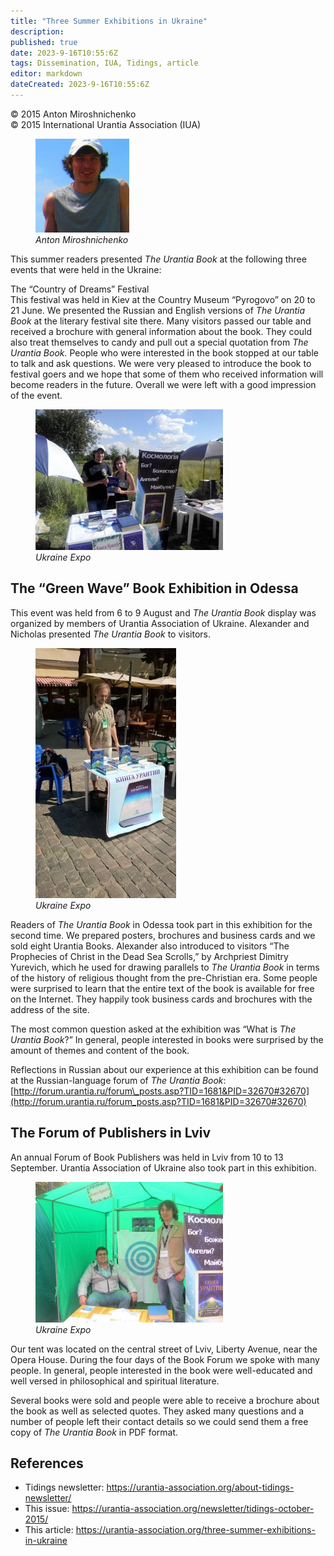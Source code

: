 ```yaml
---
title: "Three Summer Exhibitions in Ukraine"
description: 
published: true
date: 2023-9-16T10:55:6Z
tags: Dissemination, IUA, Tidings, article
editor: markdown
dateCreated: 2023-9-16T10:55:6Z
---
```


<p class="v-card v-sheet theme--light gray lighten-3 px-2">© 2015 Anton Miroshnichenko<br>© 2015 International Urantia Association (IUA)</p>

<figure id="Figure_1" class="image urantiapedia image-style-align-left">
<img src="../../../image/article/IUA_Tidings/Anton-Miroshnichenko-150x150.jpg">
<figcaption><em>Anton Miroshnichenko</em></figcaption>
</figure>

This summer readers presented _The Urantia Book_ at the following three events that were held in the Ukraine:

The “Country of Dreams” Festival  
This festival was held in Kiev at the Country Museum “Pyrogovo” on 20 to 21 June. We presented the Russian and English versions of _The Urantia Book_ at the literary festival site there. Many visitors passed our table and received a brochure with general information about the book. They could also treat themselves to candy and pull out a special quotation from _The Urantia Book._ People who were interested in the book stopped at our table to talk and ask questions. We were very pleased to introduce the book to festival goers and we hope that some of them who received information will become readers in the future. Overall we were left with a good impression of the event.
<br style="clear:both;"/>

<figure id="Figure_2" class="image urantiapedia">
<img src="../../../image/article/IUA_Tidings/Ukraine-Expo-300x225.jpg">
<figcaption><em>Ukraine Expo</em></figcaption>
</figure>

## The “Green Wave” Book Exhibition in Odessa

This event was held from 6 to 9 August and _The Urantia Book_ display was organized by members of Urantia Association of Ukraine. Alexander and Nicholas presented _The Urantia Book_ to visitors.

<figure id="Figure_3" class="image urantiapedia image-style-align-right">
<img src="../../../image/article/IUA_Tidings/Ukraine-Expo2-225x400.jpg">
<figcaption><em>Ukraine Expo</em></figcaption>
</figure>

Readers of _The Urantia Book_ in Odessa took part in this exhibition for the second time. We prepared posters, brochures and business cards and we sold eight Urantia Books. Alexander also introduced to visitors “The Prophecies of Christ in the Dead Sea Scrolls,” by Archpriest Dimitry Yurevich, which he used for drawing parallels to _The Urantia Book_ in terms of the history of religious thought from the pre-Christian era. Some people were surprised to learn that the entire text of the book is available for free on the Internet. They happily took business cards and brochures with the address of the site.

The most common question asked at the exhibition was “What is _The Urantia Book_?” In general, people interested in books were surprised by the amount of themes and content of the book.

Reflections in Russian about our experience at this exhibition can be found at the Russian-language forum of _The Urantia Book_: [http://forum.urantia.ru/forum\_posts.asp?TID=1681&PID=32670#32670](http://forum.urantia.ru/forum_posts.asp?TID=1681&PID=32670#32670)
<br style="clear:both;"/>

## The Forum of Publishers in Lviv

An annual Forum of Book Publishers was held in Lviv from 10 to 13 September. Urantia Association of Ukraine also took part in this exhibition.

<figure id="Figure_4" class="image urantiapedia image-style-align-right">
<img src="../../../image/article/IUA_Tidings/Ukraine-Expo3-300x225.jpg">
<figcaption><em>Ukraine Expo</em></figcaption>
</figure>

Our tent was located on the central street of Lviv, Liberty Avenue, near the Opera House. During the four days of the Book Forum we spoke with many people. In general, people interested in the book were well-educated and well versed in philosophical and spiritual literature.

Several books were sold and people were able to receive a brochure about the book as well as selected quotes. They asked many questions and a number of people left their contact details so we could send them a free copy of _The Urantia Book_ in PDF format.
<br style="clear:both;"/>

## References

- Tidings newsletter: https://urantia-association.org/about-tidings-newsletter/
- This issue: https://urantia-association.org/newsletter/tidings-october-2015/
- This article: https://urantia-association.org/three-summer-exhibitions-in-ukraine